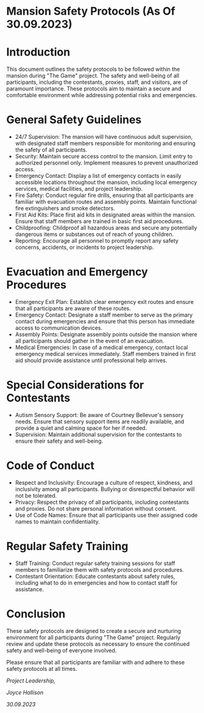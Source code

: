 # Mansion Safety Protocols (As Of 30.09.2023)
# Introduction
This document outlines the safety protocols to be followed within the mansion during "The Game" project. The safety and well-being of all participants, including the contestants, proxies, staff, and visitors, are of paramount importance. These protocols aim to maintain a secure and comfortable environment while addressing potential risks and emergencies.
# General Safety Guidelines
- 24/7 Supervision: The mansion will have continuous adult supervision, with designated staff members responsible for monitoring and ensuring the safety of all participants.
- Security: Maintain secure access control to the mansion. Limit entry to authorized personnel only. Implement measures to prevent unauthorized access.
- Emergency Contact: Display a list of emergency contacts in easily accessible locations throughout the mansion, including local emergency services, medical facilities, and project leadership.
- Fire Safety: Conduct regular fire drills, ensuring that all participants are familiar with evacuation routes and assembly points. Maintain functional fire extinguishers and smoke detectors.
- First Aid Kits: Place first aid kits in designated areas within the mansion. Ensure that staff members are trained in basic first aid procedures.
- Childproofing: Childproof all hazardous areas and secure any potentially dangerous items or substances out of reach of young children.
- Reporting: Encourage all personnel to promptly report any safety concerns, accidents, or incidents to project leadership.
# Evacuation and Emergency Procedures
- Emergency Exit Plan: Establish clear emergency exit routes and ensure that all participants are aware of these routes.
- Emergency Contact: Designate a staff member to serve as the primary contact during emergencies and ensure that this person has immediate access to communication devices.
- Assembly Points: Designate assembly points outside the mansion where all participants should gather in the event of an evacuation.
- Medical Emergencies: In case of a medical emergency, contact local emergency medical services immediately. Staff members trained in first aid should provide assistance until professional help arrives.
# Special Considerations for Contestants
- Autism Sensory Support: Be aware of Courtney Bellevue's sensory needs. Ensure that sensory support items are readily available, and provide a quiet and calming space for her if needed.
- Supervision: Maintain additional supervision for the contestants to ensure their safety and well-being.
# Code of Conduct
- Respect and Inclusivity: Encourage a culture of respect, kindness, and inclusivity among all participants. Bullying or disrespectful behavior will not be tolerated.
- Privacy: Respect the privacy of all participants, including contestants and proxies. Do not share personal information without consent.
- Use of Code Names: Ensure that all participants use their assigned code names to maintain confidentiality.
# Regular Safety Training
- Staff Training: Conduct regular safety training sessions for staff members to familiarize them with safety protocols and procedures.
- Contestant Orientation: Educate contestants about safety rules, including what to do in emergencies and how to contact staff for assistance.
# Conclusion
These safety protocols are designed to create a secure and nurturing environment for all participants during "The Game" project. Regularly review and update these protocols as necessary to ensure the continued safety and well-being of everyone involved.

Please ensure that all participants are familiar with and adhere to these safety protocols at all times.

*Project Leadership,*

*Joyce Hallison*

*30.09.2023*
